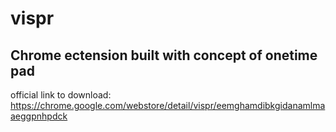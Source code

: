 # vispr

## Chrome ectension built with concept of onetime pad 

official link to download:
https://chrome.google.com/webstore/detail/vispr/eemghamdibkgidanamlmaaeggpnhpdck
